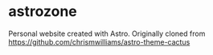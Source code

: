 # astrozone
Personal website created with Astro. Originally cloned from https://github.com/chrismwilliams/astro-theme-cactus
